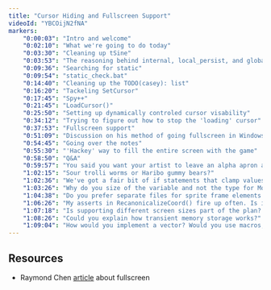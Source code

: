 ```yaml
---
title: "Cursor Hiding and Fullscreen Support"
videoId: "YBCOijN2fNA"
markers:
	"0:00:03": "Intro and welcome"
	"0:02:10": "What we're going to do today"
	"0:03:30": "Cleaning up tSine"
	"0:03:53": "The reasoning behind internal, local_persist, and global_variable"
	"0:09:36": "Searching for static"
	"0:09:54": "static_check.bat"
	"0:14:40": "Cleaning up the TODO(casey): list"
	"0:16:20": "Tackeling SetCursor"
	"0:17:45": "Spy++"
	"0:21:45": "LoadCursor()"
	"0:25:50": "Setting up dynamically controled cursor visability"
	"0:34:12": "Trying to figure out how to stop the 'loading' cursor"
	"0:37:53": "Fullscreen support"
	"0:51:09": "Discussion on his method of going fullscreen in Windows"
	"0:54:45": "Going over the notes"
	"0:55:30": "'Hackey' way to fill the entire screen with the game"
    "0:58:50": "Q&A"
    "0:59:57": "You said you want your artist to leave an alpha apron around your bitmaps. Why is that?"
    "1:02:15": "Sour trolli worms or Haribo gummy bears?"
    "1:02:36": "We've got a fair bit of if statements that clamp values. Would a macro make sense?"
    "1:03:26": "Why do you size of the variable and not the type for MonitorInfo()?"
    "1:04:38": "Do you prefer separate files for sprite frame elements or a single sheet of them?"
    "1:06:26": "My asserts in RecanonicalizeCoord() fire up often. Is it a problem?"
    "1:07:18": "Is supporting different screen sizes part of the plan? (aspect ratios)"
    "1:08:26": "Could you explain how transient memory storage works?"
    "1:09:04": "How would you implement a vector? Would you use macros, metaprogramming or something else"
---
```


## Resources

* Raymond Chen [article](http://blogs.msdn.com/b/oldnewthing/archive/2010/04/12/9994016.aspx) about fullscreen
